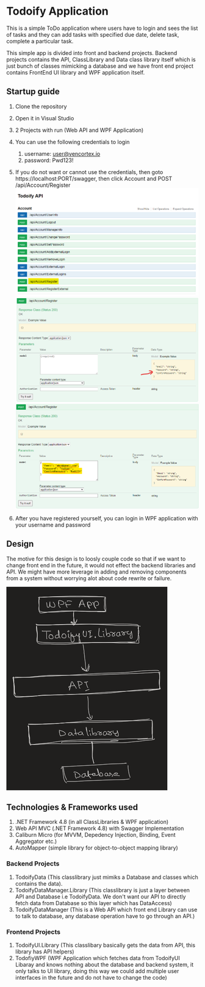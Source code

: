 # Todoify Application
This is a simple ToDo application where users have to login and sees the list of tasks and they can add tasks with specified due date, delete task, complete a particular task.

This simple app is divided into front and backend projects. Backend projects contains the API, ClassLibrary and Data class library itself which is just bunch of classes mimicking a database and we have 
front end project contains FrontEnd UI library and WPF application itself.

## Startup guide

1. Clone the repository 
2. Open it in Visual Studio
3. 2 Projects with run (Web API and WPF Application)
4. You can use the following credentials to login 
	1. username: user@vencortex.io
	2. password: Pwd123!
5. If you do not want or cannot use the credentials, then goto https://localhost:PORT/swagger, then click Account and POST /api/Account/Register 
![Register 01](./Images/register1.png)
![Register 02](./Images/register2.png)
![Register 03](./Images/register3.png)

6. After you have registered yourself, you can login in WPF application with your username and password

## Design
The motive for this design is to loosly couple code so that if we want to change front end in the future, it would not effect the backend libraries and API. We might have more leverage in adding and removing components from a system without worrying alot about code rewrite or failure.

![design](./Images/design.png)

## Technologies & Frameworks used
1. .NET Framework 4.8 (in all ClassLibraries & WPF application)
2. Web API MVC (.NET Framework 4.8) with Swagger Implementation
3. Caliburn Micro (for MVVM, Depedency Injection, Binding, Event Aggregator etc.)
4. AutoMapper (simple library for object-to-object mapping library)



### Backend Projects
1. TodoifyData (This classlibrary just mimiks a Database and classes which contains the data).
2. TodoifyDataManager.Library (This classlibrary is just a layer between API and Database i.e TodoifyData. We don't want our API to directly fetch data from Database so this layer which has DataAccess)
3. TodoifyDataManager (This is a Web API which front end Library can use to talk to database, any database operation have to go through an API.)


### Frontend Projects
1. TodoifyUI.Library (This classlibary basically gets the data from API, this library has API helpers)
2. TodofiyWPF (WPF Application which fetches data from TodoifyUI Libaray and knows nothing about the database and backend system, it only talks to UI library, doing this way we could add multiple user interfaces in the future and do 
not have to change the code)
